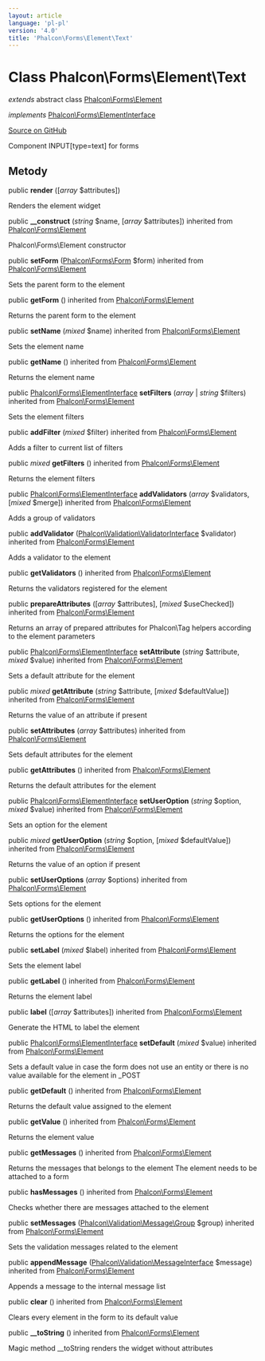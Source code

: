 ```yaml
---
layout: article
language: 'pl-pl'
version: '4.0'
title: 'Phalcon\Forms\Element\Text'
---
```


# Class **Phalcon\Forms\Element\Text**

*extends* abstract class [Phalcon\Forms\Element](api/Phalcon_Forms_Element)

*implements* [Phalcon\Forms\ElementInterface](api/Phalcon_Forms_ElementInterface)

<a href="https://github.com/phalcon/cphalcon/tree/v4.0.0/phalcon/forms/element/text.zep" class="btn btn-default btn-sm">Source on GitHub</a>

Component INPUT[type=text] for forms

## Metody

public **render** ([*array* $attributes])

Renders the element widget

public **__construct** (*string* $name, [*array* $attributes]) inherited from [Phalcon\Forms\Element](api/Phalcon_Forms_Element)

Phalcon\Forms\Element constructor

public **setForm** ([Phalcon\Forms\Form](api/Phalcon_Forms_Form) $form) inherited from [Phalcon\Forms\Element](api/Phalcon_Forms_Element)

Sets the parent form to the element

public **getForm** () inherited from [Phalcon\Forms\Element](api/Phalcon_Forms_Element)

Returns the parent form to the element

public **setName** (*mixed* $name) inherited from [Phalcon\Forms\Element](api/Phalcon_Forms_Element)

Sets the element name

public **getName** () inherited from [Phalcon\Forms\Element](api/Phalcon_Forms_Element)

Returns the element name

public [Phalcon\Forms\ElementInterface](api/Phalcon_Forms_ElementInterface) **setFilters** (*array* | *string* $filters) inherited from [Phalcon\Forms\Element](api/Phalcon_Forms_Element)

Sets the element filters

public **addFilter** (*mixed* $filter) inherited from [Phalcon\Forms\Element](api/Phalcon_Forms_Element)

Adds a filter to current list of filters

public *mixed* **getFilters** () inherited from [Phalcon\Forms\Element](api/Phalcon_Forms_Element)

Returns the element filters

public [Phalcon\Forms\ElementInterface](api/Phalcon_Forms_ElementInterface) **addValidators** (*array* $validators, [*mixed* $merge]) inherited from [Phalcon\Forms\Element](api/Phalcon_Forms_Element)

Adds a group of validators

public **addValidator** ([Phalcon\Validation\ValidatorInterface](api/Phalcon_Validation_ValidatorInterface) $validator) inherited from [Phalcon\Forms\Element](api/Phalcon_Forms_Element)

Adds a validator to the element

public **getValidators** () inherited from [Phalcon\Forms\Element](api/Phalcon_Forms_Element)

Returns the validators registered for the element

public **prepareAttributes** ([*array* $attributes], [*mixed* $useChecked]) inherited from [Phalcon\Forms\Element](api/Phalcon_Forms_Element)

Returns an array of prepared attributes for Phalcon\Tag helpers according to the element parameters

public [Phalcon\Forms\ElementInterface](api/Phalcon_Forms_ElementInterface) **setAttribute** (*string* $attribute, *mixed* $value) inherited from [Phalcon\Forms\Element](api/Phalcon_Forms_Element)

Sets a default attribute for the element

public *mixed* **getAttribute** (*string* $attribute, [*mixed* $defaultValue]) inherited from [Phalcon\Forms\Element](api/Phalcon_Forms_Element)

Returns the value of an attribute if present

public **setAttributes** (*array* $attributes) inherited from [Phalcon\Forms\Element](api/Phalcon_Forms_Element)

Sets default attributes for the element

public **getAttributes** () inherited from [Phalcon\Forms\Element](api/Phalcon_Forms_Element)

Returns the default attributes for the element

public [Phalcon\Forms\ElementInterface](api/Phalcon_Forms_ElementInterface) **setUserOption** (*string* $option, *mixed* $value) inherited from [Phalcon\Forms\Element](api/Phalcon_Forms_Element)

Sets an option for the element

public *mixed* **getUserOption** (*string* $option, [*mixed* $defaultValue]) inherited from [Phalcon\Forms\Element](api/Phalcon_Forms_Element)

Returns the value of an option if present

public **setUserOptions** (*array* $options) inherited from [Phalcon\Forms\Element](api/Phalcon_Forms_Element)

Sets options for the element

public **getUserOptions** () inherited from [Phalcon\Forms\Element](api/Phalcon_Forms_Element)

Returns the options for the element

public **setLabel** (*mixed* $label) inherited from [Phalcon\Forms\Element](api/Phalcon_Forms_Element)

Sets the element label

public **getLabel** () inherited from [Phalcon\Forms\Element](api/Phalcon_Forms_Element)

Returns the element label

public **label** ([*array* $attributes]) inherited from [Phalcon\Forms\Element](api/Phalcon_Forms_Element)

Generate the HTML to label the element

public [Phalcon\Forms\ElementInterface](api/Phalcon_Forms_ElementInterface) **setDefault** (*mixed* $value) inherited from [Phalcon\Forms\Element](api/Phalcon_Forms_Element)

Sets a default value in case the form does not use an entity or there is no value available for the element in _POST

public **getDefault** () inherited from [Phalcon\Forms\Element](api/Phalcon_Forms_Element)

Returns the default value assigned to the element

public **getValue** () inherited from [Phalcon\Forms\Element](api/Phalcon_Forms_Element)

Returns the element value

public **getMessages** () inherited from [Phalcon\Forms\Element](api/Phalcon_Forms_Element)

Returns the messages that belongs to the element The element needs to be attached to a form

public **hasMessages** () inherited from [Phalcon\Forms\Element](api/Phalcon_Forms_Element)

Checks whether there are messages attached to the element

public **setMessages** ([Phalcon\Validation\Message\Group](api/Phalcon_Validation_Message_Group) $group) inherited from [Phalcon\Forms\Element](api/Phalcon_Forms_Element)

Sets the validation messages related to the element

public **appendMessage** ([Phalcon\Validation\MessageInterface](api/Phalcon_Validation_MessageInterface) $message) inherited from [Phalcon\Forms\Element](api/Phalcon_Forms_Element)

Appends a message to the internal message list

public **clear** () inherited from [Phalcon\Forms\Element](api/Phalcon_Forms_Element)

Clears every element in the form to its default value

public **__toString** () inherited from [Phalcon\Forms\Element](api/Phalcon_Forms_Element)

Magic method __toString renders the widget without attributes